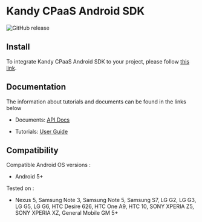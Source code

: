 # Kandy CPaaS Android SDK

<p>
    <img alt="GitHub release" src="https://img.shields.io/github/v/release/kandy-io/kandy-cpaas-android-sdk">
</p>

## Install

To integrate Kandy CPaaS Android SDK to your project, please follow [this link](https://kandy-io.github.io/kandy-cpaas-android-sdk/tutorials/#/GetStarted?id=adding-mobilesdk-dependency-to-your-project).

## Documentation

The information about tutorials and documents can be found in the links below

* Documents: [API Docs](https://kandy-io.github.io/kandy-cpaas-android-sdk/docs)

* Tutorials: [User Guide](https://kandy-io.github.io/kandy-cpaas-android-sdk/tutorials)

## Compatibility

Compatible Android OS versions :

* Android 5+

Tested on :

* Nexus 5, Samsung Note 3, Samsung Note 5, Samsung S7, LG G2, LG G3, LG G5, LG G6, HTC Desire 626, HTC One A9, HTC 10, SONY XPERIA Z5, SONY XPERIA XZ, General Mobile GM 5+

